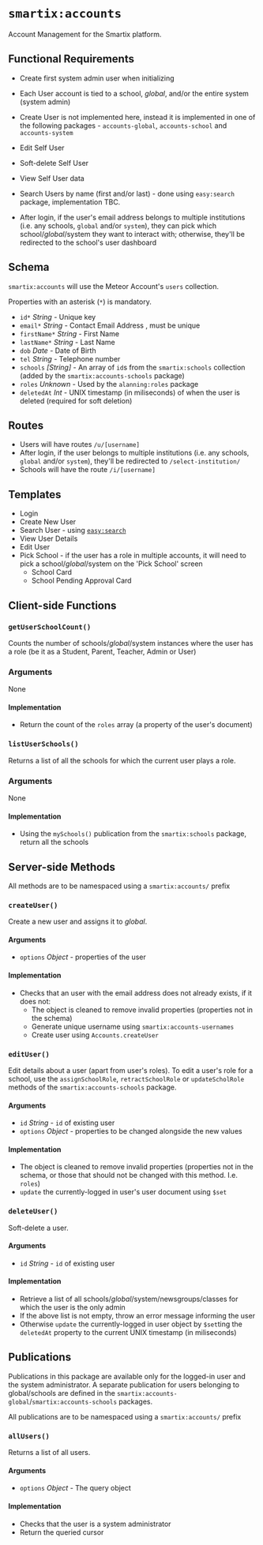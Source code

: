 # `smartix:accounts`

Account Management for the Smartix platform.

## Functional Requirements

* Create first system admin user when initializing
* Each User account is tied to a school, *global*, and/or the entire system (system admin)
* Create User is not implemented here, instead it is implemented in one of the following packages - `accounts-global`, `accounts-school` and `accounts-system`
* Edit Self User
* Soft-delete Self User
* View Self User data
* Search Users by name (first and/or last) - done using `easy:search` package, implementation TBC.

* After login, if the user's email address belongs to multiple institutions (i.e. any schools, `global` and/or `system`), they can pick which school/*global*/system they want to interact with; otherwise, they'll be redirected to the school's user dashboard

## Schema

`smartix:accounts` will use the Meteor Account's `users` collection.

Properties with an asterisk (`*`) is mandatory.

* `id*` *String* - Unique key
* `email*` *String* - Contact Email Address , must be unique
* `firstName*` *String* - First Name
* `lastName*` *String* - Last Name
* `dob` *Date* - Date of Birth
* `tel` *String* - Telephone number
* `schools` *[String]* - An array of `id`s from the `smartix:schools` collection (added by the `smartix:accounts-schools` package)
* `roles` *Unknown* - Used by the `alanning:roles` package
* `deletedAt` *Int* - UNIX timestamp (in miliseconds) of when the user is deleted (required for soft deletion)

## Routes

* Users will have routes `/u/[username]`
* After login, if the user belongs to multiple institutions (i.e. any schools, `global` and/or `system`), they'll be redirected to `/select-institution/`
* Schools will have the route `/i/[username]`

## Templates

* Login
* Create New User
* Search User - using [`easy:search`](https://github.com/matteodem/meteor-easy-search)
* View User Details
* Edit User
* Pick School - if the user has a role in multiple accounts, it will need to pick a school/*global*/system on the 'Pick School' screen
  * School Card
  * School Pending Approval Card

## Client-side Functions

### `getUserSchoolCount()`

Counts the number of schools/*global*/system instances where the user has a role (be it as a Student, Parent, Teacher, Admin or User)

### Arguments

None

#### Implementation

* Return the count of the `roles` array (a property of the user's document)

### `listUserSchools()`

Returns a list of all the schools for which the current user plays a role.

### Arguments

None

#### Implementation

* Using the `mySchools()` publication from the `smartix:schools` package, return all the schools

## Server-side Methods

All methods are to be namespaced using a `smartix:accounts/` prefix

### `createUser()`

Create a new user and assigns it to *global*.

#### Arguments

* `options` *Object* - properties of the user

#### Implementation

* Checks that an user with the email address does not already exists, if it does not:
  * The object is cleaned to remove invalid properties (properties not in the schema)
  * Generate unique username using `smartix:accounts-usernames`
  * Create user using `Accounts.createUser`

### `editUser()`

Edit details about a user (apart from user's roles). To edit a user's role for a school, use the `assignSchoolRole`, `retractSchoolRole` or `updateScholRole` methods of the `smartix:accounts-schools` package.

#### Arguments

* `id` *String* - `id` of existing user
* `options` *Object* - properties to be changed alongside the new values

#### Implementation

* The object is cleaned to remove invalid properties (properties not in the schema, or those that should not be changed with this method. I.e. `roles`)
* `update` the currently-logged in user's user document using `$set`

### `deleteUser()`

Soft-delete a user.

#### Arguments

* `id` *String* - `id` of existing user

#### Implementation

* Retrieve a list of all schools/*global*/system/newsgroups/classes for which the user is the only admin
* If the above list is not empty, throw an error message informing the user
* Otherwise `update` the currently-logged in user object by `$set`ting the `deletedAt` property to the current UNIX timestamp (in miliseconds)

## Publications

Publications in this package are available only for the logged-in user and the system administrator. A separate publication for users belonging to global/schools are defined in the `smartix:accounts-global`/`smartix:accounts-schools` packages.

All publications are to be namespaced using a `smartix:accounts/` prefix

### `allUsers()`

Returns a list of all users.

#### Arguments

* `options` *Object* - The query object

#### Implementation

* Checks that the user is a system administrator
* Return the queried cursor